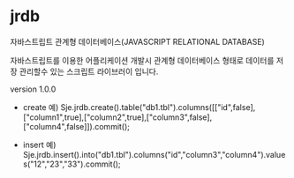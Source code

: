 # jrdb

자바스트립트 관계형 데이터베이스(JAVASCRIPT RELATIONAL DATABASE)

자바스트립트를 이용한 어플리케이션 개발시 관계형 데이터베이스 형태로 데이터를
저장 관리할수 있는 스크립트 라이브러이 입니다.


version 1.0.0

- create
  예) Sje.jrdb.create().table("db1.tbl").columns([["id",false],["column1",true],["column2",true],["column3",false],["column4",false]]).commit();

- insert
  예) Sje.jrdb.insert().into("db1.tbl").columns("id","column3","column4").values("12","23","33").commit();

